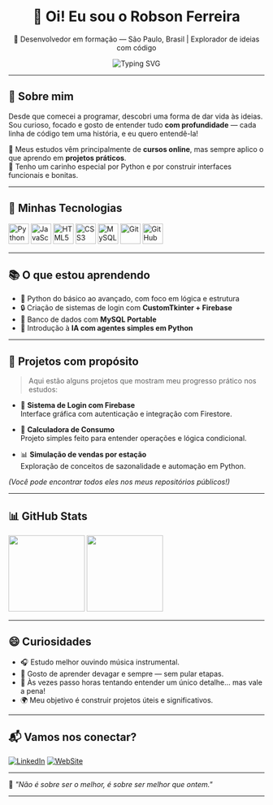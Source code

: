 <h1 align="center">👋 Oi! Eu sou o Robson Ferreira</h1>
<p align="center">📍 Desenvolvedor em formação — São Paulo, Brasil | Explorador de ideias com código</p>

<p align="center">
  <img src="https://readme-typing-svg.demolab.com?font=Fira+Code&pause=1000&center=true&vCenter=true&width=435&lines=Estudando+programa%C3%A7%C3%A3o+com+paix%C3%A3o;Projetos+inspirados+na+realidade;Focado+em+evolu%C3%A7%C3%A3o+constante" alt="Typing SVG" />
</p>

---

## 🧭 Sobre mim

Desde que comecei a programar, descobri uma forma de dar vida às ideias.  
Sou curioso, focado e gosto de entender tudo **com profundidade** — cada linha de código tem uma história, e eu quero entendê-la!

📌 Meus estudos vêm principalmente de **cursos online**, mas sempre aplico o que aprendo em **projetos práticos**.  
📌 Tenho um carinho especial por Python e por construir interfaces funcionais e bonitas.

---

## 🚀 Minhas Tecnologias

<div align="left">
  <img src="https://cdn.jsdelivr.net/gh/devicons/devicon/icons/python/python-original.svg" height="40" alt="Python" title="Python"/>
  <img src="https://cdn.jsdelivr.net/gh/devicons/devicon/icons/javascript/javascript-original.svg" height="40" alt="JavaScript" title="JavaScript"/>
  <img src="https://cdn.jsdelivr.net/gh/devicons/devicon/icons/html5/html5-original.svg" height="40" alt="HTML5" title="HTML5"/>
  <img src="https://cdn.jsdelivr.net/gh/devicons/devicon/icons/css3/css3-original.svg" height="40" alt="CSS3" title="CSS3"/>
  <img src="https://cdn.jsdelivr.net/gh/devicons/devicon/icons/mysql/mysql-original.svg" height="40" alt="MySQL" title="MySQL"/>
  <img src="https://cdn.jsdelivr.net/gh/devicons/devicon/icons/git/git-original.svg" height="40" alt="Git" title="Git"/>
  <img src="https://cdn.jsdelivr.net/gh/devicons/devicon/icons/github/github-original.svg" height="40" alt="GitHub" title="GitHub"/>
</div>

---

## 📚 O que estou aprendendo

- 🌱 Python do básico ao avançado, com foco em lógica e estrutura
- 🔒 Criação de sistemas de login com **CustomTkinter + Firebase**
- 💾 Banco de dados com **MySQL Portable**
- 🧠 Introdução à **IA com agentes simples em Python**

---

## 🧪 Projetos com propósito

> Aqui estão alguns projetos que mostram meu progresso prático nos estudos:

- 🔐 **Sistema de Login com Firebase**  
  Interface gráfica com autenticação e integração com Firestore.

- 🧮 **Calculadora de Consumo**  
  Projeto simples feito para entender operações e lógica condicional.

- 📊 **Simulação de vendas por estação**  
  Exploração de conceitos de sazonalidade e automação em Python.

*(Você pode encontrar todos eles nos meus repositórios públicos!)*

---

## 📊 GitHub Stats

<div align="left">
  <img src="https://github-readme-stats.vercel.app/api?username=Robsonfer&show_icons=true&theme=tokyonight&hide_border=true" height="150"/>
  <img src="https://github-readme-stats.vercel.app/api/top-langs/?username=Robsonfer&layout=compact&theme=tokyonight&hide_border=true" height="150"/>
</div>

---

## 😄 Curiosidades

- 🎧 Estudo melhor ouvindo música instrumental.
- 🐢 Gosto de aprender devagar e sempre — sem pular etapas.
- 🔎 Às vezes passo horas tentando entender um único detalhe… mas vale a pena!
- 🌍 Meu objetivo é construir projetos úteis e significativos.

---

## 📬 Vamos nos conectar?

[![LinkedIn](https://img.shields.io/badge/-LinkedIn-0e76a8?style=flat&logo=Linkedin&logoColor=white)](https://www.linkedin.com/in/robson-f-23a672239/)
[![WebSite](https://img.shields.io/badge/-www.rf.dev.br-0e76a8?style=flat&logo=Linkedin&logoColor=white)](https://www.rf.dev.br)

---

🧠 *"Não é sobre ser o melhor, é sobre ser melhor que ontem."*

---
